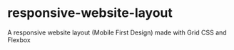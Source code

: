 # responsive-website-layout
A responsive website layout (Mobile First Design) made with Grid CSS and Flexbox 
